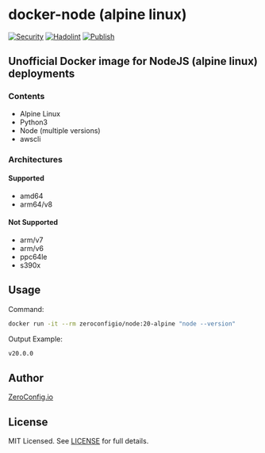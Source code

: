 # docker-node (alpine linux)

[![Security](https://github.com/zeroconfigio/docker-node/actions/workflows/anchore.yml/badge.svg?branch=main)](https://github.com/zeroconfigio/docker-node/actions/workflows/anchore.yml)
[![Hadolint](https://github.com/zeroconfigio/docker-node/actions/workflows/hadolint.yml/badge.svg?branch=main)](https://github.com/zeroconfigio/docker-node/actions/workflows/hadolint.yml)
[![Publish](https://github.com/zeroconfigio/docker-node/actions/workflows/publish.yml/badge.svg?branch=main)](https://github.com/zeroconfigio/docker-node/actions/workflows/publish.yml)

## Unofficial Docker image for NodeJS (alpine linux) deployments

### Contents

- Alpine Linux
- Python3
- Node (multiple versions)
- awscli

### Architectures

#### Supported

- amd64
- arm64/v8

#### Not Supported

- arm/v7
- arm/v6
- ppc64le
- s390x


## Usage

Command:

```bash
docker run -it --rm zeroconfigio/node:20-alpine "node --version"
```

Output Example:

```bash
v20.0.0
```

## Author

[ZeroConfig.io](https://github.com/zeroconfigio)

## License

MIT Licensed. See [LICENSE](https://github.com/zeroconfigio/docker-node/blob/master/LICENSE) for full details.
